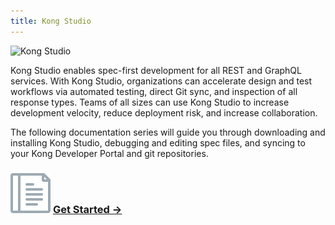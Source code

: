 ```yaml
---
title: Kong Studio
---
```


![Kong Studio](https://doc-assets.konghq.com/studio/1.0/kong-studio-welcome.png)

Kong Studio enables spec-first development for all REST and GraphQL services. With Kong Studio, organizations can accelerate design and test workflows via automated testing, direct Git sync, and inspection of all response types. Teams 
of all sizes can use Kong Studio to increase development velocity, reduce deployment risk, and increase collaboration.

The following documentation series will guide you through downloading and installing Kong Studio, debugging and editing spec files, and syncing to your Kong Developer Portal and git repositories.


<div class="docs-grid">
  <div class="docs-grid-block">
    <h3>
        <img src="/assets/images/icons/documentation/icn-doc-reference.svg" />
        <a href="/studio/{{page.kong_version}}/getting-started">Get Started &rarr;</a>
    </h3>
  </div>
</div>
